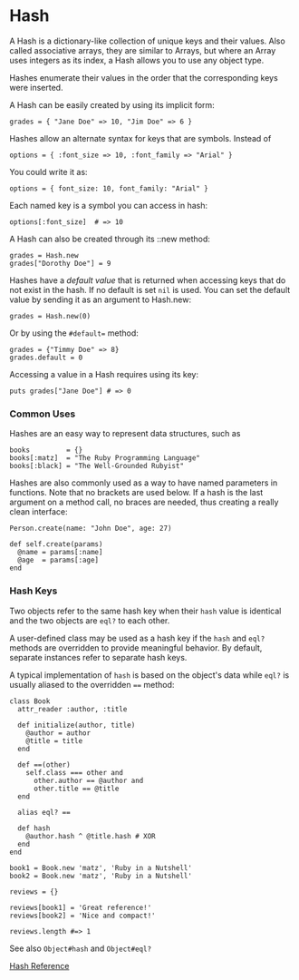# Hash

A Hash is a dictionary-like collection of unique keys and their values. Also
called associative arrays, they are similar to Arrays, but where an Array uses
integers as its index, a Hash allows you to use any object type.

Hashes enumerate their values in the order that the corresponding keys were
inserted.

A Hash can be easily created by using its implicit form:

    grades = { "Jane Doe" => 10, "Jim Doe" => 6 }

Hashes allow an alternate syntax for keys that are symbols. Instead of

    options = { :font_size => 10, :font_family => "Arial" }

You could write it as:

    options = { font_size: 10, font_family: "Arial" }

Each named key is a symbol you can access in hash:

    options[:font_size]  # => 10

A Hash can also be created through its ::new method:

    grades = Hash.new
    grades["Dorothy Doe"] = 9

Hashes have a *default value* that is returned when accessing keys that do not
exist in the hash. If no default is set `nil` is used. You can set the default
value by sending it as an argument to Hash.new:

    grades = Hash.new(0)

Or by using the `#default=` method:

    grades = {"Timmy Doe" => 8}
    grades.default = 0

Accessing a value in a Hash requires using its key:

    puts grades["Jane Doe"] # => 0

### Common Uses

Hashes are an easy way to represent data structures, such as

    books         = {}
    books[:matz]  = "The Ruby Programming Language"
    books[:black] = "The Well-Grounded Rubyist"

Hashes are also commonly used as a way to have named parameters in functions.
Note that no brackets are used below. If a hash is the last argument on a
method call, no braces are needed, thus creating a really clean interface:

    Person.create(name: "John Doe", age: 27)

    def self.create(params)
      @name = params[:name]
      @age  = params[:age]
    end

### Hash Keys

Two objects refer to the same hash key when their `hash` value is identical
and the two objects are `eql?` to each other.

A user-defined class may be used as a hash key if the `hash` and `eql?`
methods are overridden to provide meaningful behavior.  By default, separate
instances refer to separate hash keys.

A typical implementation of `hash` is based on the object's data while `eql?`
is usually aliased to the overridden `==` method:

    class Book
      attr_reader :author, :title

      def initialize(author, title)
        @author = author
        @title = title
      end

      def ==(other)
        self.class === other and
          other.author == @author and
          other.title == @title
      end

      alias eql? ==

      def hash
        @author.hash ^ @title.hash # XOR
      end
    end

    book1 = Book.new 'matz', 'Ruby in a Nutshell'
    book2 = Book.new 'matz', 'Ruby in a Nutshell'

    reviews = {}

    reviews[book1] = 'Great reference!'
    reviews[book2] = 'Nice and compact!'

    reviews.length #=> 1

See also `Object#hash` and `Object#eql?`

[Hash Reference](https://ruby-doc.org/core-2.7.0/Hash.html)